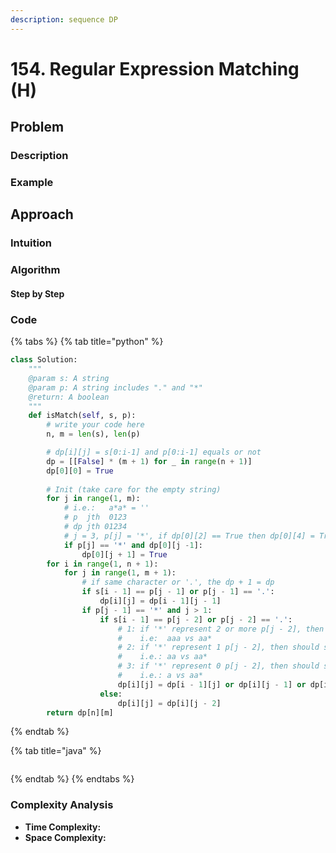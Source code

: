 ```yaml
---
description: sequence DP
---
```


# 154. Regular Expression Matching \(H\)



## Problem

### Description

### Example

## Approach

### Intuition

### Algorithm

#### Step by Step

### Code

{% tabs %}
{% tab title="python" %}
```python
class Solution:
    """
    @param s: A string 
    @param p: A string includes "." and "*"
    @return: A boolean
    """
    def isMatch(self, s, p):
        # write your code here
        n, m = len(s), len(p)

        # dp[i][j] = s[0:i-1] and p[0:i-1] equals or not
        dp = [[False] * (m + 1) for _ in range(n + 1)]
        dp[0][0] = True
        
        # Init (take care for the empty string)
        for j in range(1, m):
            # i.e.:   a*a* = ''
            # p  jth  0123
            # dp jth 01234
            # j = 3, p[j] = '*', if dp[0][2] == True then dp[0][4] = True  
            if p[j] == '*' and dp[0][j -1]:
                dp[0][j + 1] = True
        for i in range(1, n + 1):
            for j in range(1, m + 1):
                # if same character or '.', the dp + 1 = dp
                if s[i - 1] == p[j - 1] or p[j - 1] == '.':
                    dp[i][j] = dp[i - 1][j - 1]
                if p[j - 1] == '*' and j > 1:
                    if s[i - 1] == p[j - 2] or p[j - 2] == '.':
                        # 1: if '*' represent 2 or more p[j - 2], then should sees[0:i - 1] equals p[0:j] or not
                        #    i.e:  aaa vs aa*
                        # 2: if '*' represent 1 p[j - 2], then should see s[0:i] equals p[0:j - 1] or not
                        #    i.e.: aa vs aa*
                        # 3: if '*' represent 0 p[j - 2], then should see s[0:i] equals p[0:j - 2] or not
                        #    i.e.: a vs aa*
                        dp[i][j] = dp[i - 1][j] or dp[i][j - 1] or dp[i][j - 2]
                    else:
                        dp[i][j] = dp[i][j - 2]
        return dp[n][m]
```
{% endtab %}

{% tab title="java" %}
```

```
{% endtab %}
{% endtabs %}

### Complexity Analysis

* **Time Complexity:**
* **Space Complexity:**

